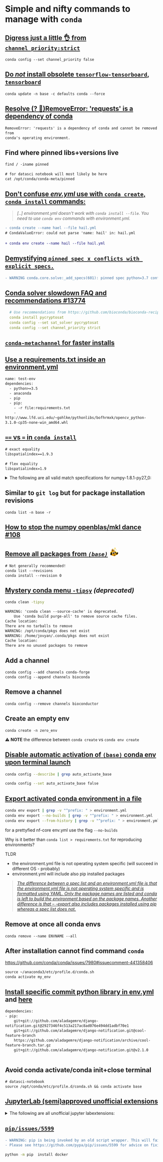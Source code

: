 # Simple and nifty commands to manage with `conda`

## [Digress just a little :ok_hand: from `channel_priority:strict`](https://docs.conda.io/projects/conda/en/latest/user-guide/tasks/manage-channels.html)

```
conda config --set channel_priority false
```


## [Do _not_ install obsolete `tensorflow-tensorboard`, `tensorboard`](https://github.com/conda/conda/issues/8149#issuecomment-602010480)

```
conda update -n base -c defaults conda --force
```

## [Resolve (? 🤔)RemoveError: 'requests' is a dependency of conda ]()

```
RemoveError: 'requests' is a dependency of conda and cannot be removed from
conda's operating environment.
```

## Find where pinned libs+versions live

```
find / -iname pinned

# for datasci notebook will most likely be here
cat /opt/conda/conda-meta/pinned
```

## [Don't confuse _env.yml_ use with `conda create`, `conda install` commands:](https://github.com/conda/conda/issues/6827#issuecomment-365614464)

> _[..] environment.yml doesn't work with `conda install --file`. You need to use `conda env` commands with environment.yml._

```diff
- conda create --name hael --file hail.yml
# CondaValueError: could not parse 'name: hail' in: hail.yml

+ conda env create --name hail --file hail.yml 
```

## [Demystifying `pinned spec x conflicts with explicit specs.`](https://github.com/conda/conda/issues/9016#issuecomment-516592922)

```diff
- WARNING conda.core.solve:_add_specs(601): pinned spec python=3.7 conflicts with explicit specs.  Overriding pinned spec.
```
## [Conda solver slowdown FAQ and recommendations #13774](https://github.com/bioconda/bioconda-recipes/issues/13774)

```yml
  # Use recommendations from https://github.com/bioconda/bioconda-recipes/issues/13774
  conda install pycryptosat
  conda config --set sat_solver pycryptosat
  conda config --set channel_priority strict
```

## [`conda-metachannel` for faster installs](https://github.com/regro/conda-metachannel)

## [Use a requirements.txt inside an environment.yml]()

```
name: test-env
dependencies:
  - python>=3.5
  - anaconda
  - pip
  - pip:
    - -r file:requirements.txt
    - http://www.lfd.uci.edu/~gohlke/pythonlibs/bofhrmxk/opencv_python-3.1.0-cp35-none-win_amd64.whl
```

## [`==` vs `=` in `conda install`](https://docs.conda.io/projects/conda-build/en/latest/resources/package-spec.html#package-match-specifications)

```
# exact equality
libspatialindex==1.9.3

# flex equality
libspatialindex=1.9
```

<details>
<summary>
The following are all valid match specifications for numpy-1.8.1-py27_0:
</summary>
```
numpy
numpy 1.8*
numpy 1.8.1
numpy >=1.8
numpy ==1.8.1
numpy 1.8|1.8*
numpy >=1.8,<2
numpy >=1.8,<2|1.9
numpy 1.8.1 py27_0
numpy=1.8.1=py27_0
```
</details>



## Similar to `git log` but for package installation revisions

```
conda list -n base -r
```

## [How to stop the numpy openblas/mkl dance #108](https://github.com/conda-forge/numpy-feedstock/issues/108)


## [Remove all packages from *`(base)`*](https://stackoverflow.com/questions/52830307/conda-remove-all-installed-packages-from-base-root-environment) <img src=../assets/Rmdies/blogdown/this-is-fine-fire.gif width=30>

```console
# Not generally recommended!
conda list --revisions
conda install --revision 0
```

## [Mystery conda menu `-tipsy`](https://github.com/jupyter/notebook/issues/1892#issuecomment-414032985)  _(deprecated)_

```bash
conda clean -tipsy
```
```console
WARNING: 'conda clean --source-cache' is deprecated.
    Use 'conda build purge-all' to remove source cache files.
Cache location: 
There are no tarballs to remove
WARNING: /opt/conda/pkgs does not exist
WARNING: /home/jovyan/.conda/pkgs does not exist
Cache location: 
There are no unused packages to remove
```

## Add a channel

```
conda config --add channels conda-forge
conda config --append channels bioconda
```

## Remove a channel
```
conda config --remove channels bioconductor
```

## Create an empty env 

```
conda create -n zero_env
```
:warning: **NOTE** the difference between `conda create` vs `conda env create`

## [Disable automatic activation of `(base)` conda env upon terminal launch](https://stackoverflow.com/questions/54429210/how-do-i-prevent-conda-from-activating-the-base-environment-by-default)

```bash
conda config --describe | grep auto_activate_base
```

```bash
conda config --set auto_activate_base false
```

## [Export activated conda environment in a file](https://stackoverflow.com/questions/56472295/can-you-export-a-created-python-conda-environment-for-others-to-activate-on-thei)

```bash
conda env export | grep -v "^prefix: " > environment.yml
conda env export --no-builds | grep -v "^prefix: " > environment.yml
conda env export --from-history | grep -v "^prefix: " > environment.yml
```

for a prettyfied nf-core env.yml use the flag `--no-builds`

Why is it better than `conda list > requirements.txt` for reproducing environments?

TLDR

- the environment.yml file is not operating system specific (will succeed in different OS - probably)
- environment.yml will include also pip installed packages

> [_The difference between a spec list and an environment.yml file is that the environment.yml file is not operating system specific and is formatted using YAML. Only the package names are listed and conda is left to build the environment based on the package names. Another difference is that – -export also includes packages installed using pip whereas a spec list does not._](https://www.anaconda.com/moving-conda-environments/)

## Remove at once all conda envs

```
conda remove --name ENVNAME --all
```

## After installation cannot find command `conda`

https://github.com/conda/conda/issues/7980#issuecomment-441358406

```console
source ~/anaconda3/etc/profile.d/conda.sh
conda activate my_env
```


## [Install specific commit python library in env.yml](https://berkeley-stat159-f17.github.io/stat159-f17/lectures/06-conda-pip-environments..html) and [here](https://stackoverflow.com/questions/13685920/install-specific-git-commit-with-pip)

```
dependencies:
- pip:
    git+git://github.com/aladagemre/django-notification.git@2927346f4c513a217ac8ad076e494dd1adbf70e1
    git+git://github.com/aladagemre/django-notification.git@cool-feature-branch
    https://github.com/aladagemre/django-notification/archive/cool-feature-branch.tar.gz
    git+git://github.com/aladagemre/django-notification.git@v2.1.0
    
```


## Avoid conda activate/conda init+close terminal

```
# datasci-notebook
source /opt/conda/etc/profile.d/conda.sh && conda activate base
```

## [JupyterLab (semi)approved unofficial extensions](https://github.com/jupyterlab/team-compass/issues/52#issuecomment-618073188)

<details>
<summary>
The following are all unofficial jupyter labextensions:
</summary>

https://github.com/jupyterlab/jupyter-renderers
https://github.com/jupyterlab/jupyterlab_app
https://github.com/jupyterlab/jupyterlab_pygments
https://github.com/jupyterlab/jupyterlab-celltags
https://github.com/jupyterlab/jupyterlab-commenting
https://github.com/jupyterlab/jupyterlab-data-explorer
https://github.com/jupyterlab/jupyterlab-git
https://github.com/jupyterlab/jupyterlab-github
https://github.com/jupyterlab/jupyterlab-google-drive
https://github.com/jupyterlab/jupyterlab-hdf5
https://github.com/jupyterlab/jupyterlab-latex
https://github.com/jupyterlab/jupyterlab-metadata-service
https://github.com/jupyterlab/jupyterlab-monaco
https://github.com/jupyterlab/jupyterlab-mp4
https://github.com/jupyterlab/jupyterlab-shortcutui
https://github.com/jupyterlab/jupyterlab-telemetry
https://github.com/jupyterlab/jupyterlab-toc
https://github.com/jupyterlab/pull-requests

</details>


## [`pip/issues/5599`](https://github.com/pypa/pip/issues/5599)

```diff
- WARNING: pip is being invoked by an old script wrapper. This will fail in a future version of pip.
- Please see https://github.com/pypa/pip/issues/5599 for advice on fixing the underlying issue.
```
```sh
python -m pip  install docker
```
